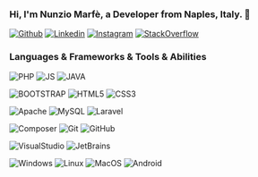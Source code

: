 <!-- Your title -->
### Hi, I'm Nunzio Marfè, a Developer from Naples, Italy. 🚀

<!-- Your badges
You can use the website to generate badges: https://shields.io/
-->
[![Github](https://img.shields.io/badge/-Github-000?style=flat&logo=Github&logoColor=white)](https://github.com/Taoshan98)
[![Linkedin](https://img.shields.io/badge/-LinkedIn-blue?style=flat&logo=Linkedin&logoColor=white)](https://www.linkedin.com/in/nunzio-marf%C3%A8-854b79129/)
[![Instagram](https://img.shields.io/badge/-Instagram-c13584?style=flat&labelColor=c13584&logo=instagram&logoColor=white)](https://www.instagram.com/taoshan98/)
[![StackOverflow](https://img.shields.io/badge/-StackOverflow-f48024?style=flat&labelColor=f48024&logo=stackoverflow&logoColor=white)](https://stackoverflow.com/users/8567455/nunzio-marf%c3%a9)

### Languages & Frameworks & Tools & Abilities

![PHP](https://img.shields.io/badge/PHP-gray?logo=php&style=for-the-badge)
![JS](https://img.shields.io/badge/JS-gray?logo=javascript&style=for-the-badge)
![JAVA](https://img.shields.io/badge/JAVA-gray?logo=java&style=for-the-badge)

![BOOTSTRAP](https://img.shields.io/badge/BOOTSTRAP-gray?logo=bootstrap&style=for-the-badge)
![HTML5](https://img.shields.io/badge/HTML5-gray?logo=html5&style=for-the-badge)
![CSS3](https://img.shields.io/badge/CSS3-gray?logo=css3&style=for-the-badge)

![Apache](https://img.shields.io/badge/Apache-gray?logo=apache&style=for-the-badge)
![MySQL](https://img.shields.io/badge/MySQL-gray?logo=mysql&style=for-the-badge)
![Laravel](https://img.shields.io/badge/Laravel-gray?logo=laravel&style=for-the-badge)

![Composer](https://img.shields.io/badge/Composer-gray?logo=composer&style=for-the-badge)
![Git](https://img.shields.io/badge/Git-gray?logo=git&style=for-the-badge)
![GitHub](https://img.shields.io/badge/GitHub-gray?logo=github&style=for-the-badge)

![VisualStudio](https://img.shields.io/badge/VisualStudio-gray?logo=visual-studio&style=for-the-badge)
![JetBrains](https://img.shields.io/badge/JetBrains-gray?logo=jetbrains&style=for-the-badge)

![Windows](https://img.shields.io/badge/Windows-gray?logo=windows&style=for-the-badge)
![Linux](https://img.shields.io/badge/Linux-gray?logo=linux&style=for-the-badge)
![MacOS](https://img.shields.io/badge/MacOS-gray?logo=apple&style=for-the-badge)
![Android](https://img.shields.io/badge/Android-gray?logo=android&style=for-the-badge)
